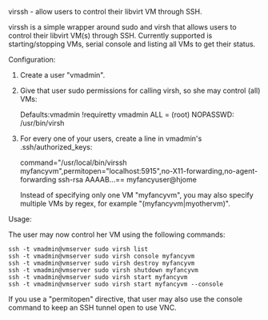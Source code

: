 virssh - allow users to control their libvirt VM through SSH.

virssh is a simple wrapper around sudo and virsh that allows users to control
their libvirt VM(s) through SSH. Currently supported is starting/stopping VMs,
serial console and listing all VMs to get their status.

Configuration:

1. Create a user "vmadmin".

2. Give that user sudo permissions for calling virsh, so she may control (all)
   VMs:

    Defaults:vmadmin !requiretty
    vmadmin ALL = (root) NOPASSWD: /usr/bin/virsh

3. For every one of your users, create a line in vmadmin's .ssh/authorized_keys:

   command="/usr/local/bin/virssh myfancyvm",permitopen="localhost:5915",no-X11-forwarding,no-agent-forwarding ssh-rsa AAAAB...== myfancyuser@hjome

   Instead of specifying only one VM "myfancyvm", you may also specify multiple
   VMs by regex, for example "(myfancyvm|myothervm)".

Usage:

  The user may now control her VM using the following commands:

    ssh -t vmadmin@vmserver sudo virsh list
    ssh -t vmadmin@vmserver sudo virsh console myfancyvm
    ssh -t vmadmin@vmserver sudo virsh destroy myfancyvm
    ssh -t vmadmin@vmserver sudo virsh shutdown myfancyvm
    ssh -t vmadmin@vmserver sudo virsh start myfancyvm
    ssh -t vmadmin@vmserver sudo virsh start myfancyvm --console

  If you use a "permitopen" directive, that user may also use the console 
  command to keep an SSH tunnel open to use VNC.
